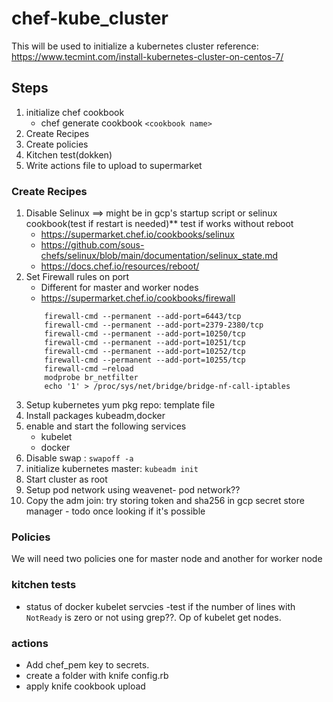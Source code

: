 # chef-kube_cluster
This will be used to initialize a kubernetes cluster
reference: https://www.tecmint.com/install-kubernetes-cluster-on-centos-7/

## Steps
1. initialize chef cookbook
    - chef generate cookbook `<cookbook name>`
2. Create Recipes
3. Create policies
4. Kitchen test(dokken)
5. Write actions file to upload to supermarket

### Create Recipes
1. Disable Selinux ==> might be in gcp's startup script or selinux cookbook(test if restart is needed)** test if works without reboot
    - https://supermarket.chef.io/cookbooks/selinux
    - https://github.com/sous-chefs/selinux/blob/main/documentation/selinux_state.md
    - https://docs.chef.io/resources/reboot/
2. Set Firewall rules on port
    - Different for master and worker nodes
    - https://supermarket.chef.io/cookbooks/firewall
    ```
        firewall-cmd --permanent --add-port=6443/tcp
        firewall-cmd --permanent --add-port=2379-2380/tcp
        firewall-cmd --permanent --add-port=10250/tcp
        firewall-cmd --permanent --add-port=10251/tcp
        firewall-cmd --permanent --add-port=10252/tcp
        firewall-cmd --permanent --add-port=10255/tcp
        firewall-cmd –reload
        modprobe br_netfilter
        echo '1' > /proc/sys/net/bridge/bridge-nf-call-iptables
    ```
3. Setup kubernetes yum pkg repo: template file
4. Install packages kubeadm,docker
5. enable and start the following services
    - kubelet
    - docker
6. Disable swap : `swapoff -a`
7. initialize kubernetes master: `kubeadm init`
8. Start cluster as root
9. Setup pod network using weavenet- pod network??
8. Copy the adm join: try storing token and sha256 in gcp secret store manager - todo once looking if it's possible

### Policies
We will need two policies one for master node and another for worker node

### kitchen tests
- status of docker kubelet servcies
-test if the number of lines with `NotReady` is zero or not using grep??. Op of kubelet get nodes.  

### actions
- Add chef_pem key to secrets.
- create a folder with knife config.rb
- apply knife cookbook upload
